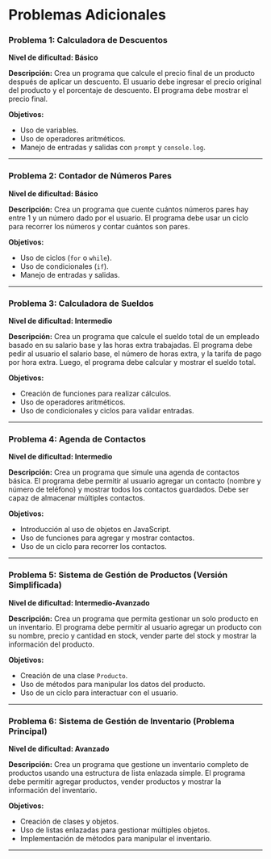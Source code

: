 # Problemas Adicionales

### Problema 1: Calculadora de Descuentos
**Nivel de dificultad: Básico**

**Descripción:**
Crea un programa que calcule el precio final de un producto después de aplicar un descuento. El usuario debe ingresar el precio original del producto y el porcentaje de descuento. El programa debe mostrar el precio final.

**Objetivos:**
- Uso de variables.
- Uso de operadores aritméticos.
- Manejo de entradas y salidas con `prompt` y `console.log`.

---

### Problema 2: Contador de Números Pares
**Nivel de dificultad: Básico**

**Descripción:**
Crea un programa que cuente cuántos números pares hay entre 1 y un número dado por el usuario. El programa debe usar un ciclo para recorrer los números y contar cuántos son pares.

**Objetivos:**
- Uso de ciclos (`for` o `while`).
- Uso de condicionales (`if`).
- Manejo de entradas y salidas.

---

### Problema 3: Calculadora de Sueldos
**Nivel de dificultad: Intermedio**

**Descripción:**
Crea un programa que calcule el sueldo total de un empleado basado en su salario base y las horas extra trabajadas. El programa debe pedir al usuario el salario base, el número de horas extra, y la tarifa de pago por hora extra. Luego, el programa debe calcular y mostrar el sueldo total.

**Objetivos:**
- Creación de funciones para realizar cálculos.
- Uso de operadores aritméticos.
- Uso de condicionales y ciclos para validar entradas.

---

### Problema 4: Agenda de Contactos
**Nivel de dificultad: Intermedio**

**Descripción:**
Crea un programa que simule una agenda de contactos básica. El programa debe permitir al usuario agregar un contacto (nombre y número de teléfono) y mostrar todos los contactos guardados. Debe ser capaz de almacenar múltiples contactos.

**Objetivos:**
- Introducción al uso de objetos en JavaScript.
- Uso de funciones para agregar y mostrar contactos.
- Uso de un ciclo para recorrer los contactos.

---

### Problema 5: Sistema de Gestión de Productos (Versión Simplificada)
**Nivel de dificultad: Intermedio-Avanzado**

**Descripción:**
Crea un programa que permita gestionar un solo producto en un inventario. El programa debe permitir al usuario agregar un producto con su nombre, precio y cantidad en stock, vender parte del stock y mostrar la información del producto.

**Objetivos:**
- Creación de una clase `Producto`.
- Uso de métodos para manipular los datos del producto.
- Uso de un ciclo para interactuar con el usuario.

---

### Problema 6: Sistema de Gestión de Inventario (Problema Principal)
**Nivel de dificultad: Avanzado**

**Descripción:**
Crea un programa que gestione un inventario completo de productos usando una estructura de lista enlazada simple. El programa debe permitir agregar productos, vender productos y mostrar la información del inventario.

**Objetivos:**
- Creación de clases y objetos.
- Uso de listas enlazadas para gestionar múltiples objetos.
- Implementación de métodos para manipular el inventario.

---

